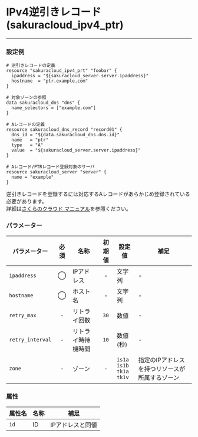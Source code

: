 # IPv4逆引きレコード(sakuracloud_ipv4_ptr)

---

### 設定例

```hcl
# 逆引きレコードの定義
resource "sakuracloud_ipv4_prt" "foobar" {
  ipaddress = "${sakuracloud_server.server.ipaddress}"
  hostname  = "ptr.example.com"
}

# 対象ゾーンの参照
data sakuracloud_dns "dns" {
  name_selectors = ["example.com"]
}

# Aレコードの定義
resource sakuracloud_dns_record "record01" {
  dns_id = "${data.sakuracloud_dns.dns.id}"
  name   = "ptr"
  type   = "A"
  value  = "${sakuracloud_server.server.ipaddress}"
}

# Aレコード/PTRレコード登録対象のサーバ
resource sakuracloud_server "server" {
  name = "example"
}
```

逆引きレコードを登録するには対応するAレコードがあらかじめ登録されている必要があります。  
詳細は[さくらのクラウド マニュアル](https://manual.sakura.ad.jp/cloud/server/reverse-hostname.html)を参照ください。


### パラメーター

|パラメーター         |必須  |名称                |初期値     |設定値                    |補足                                          |
|-------------------|:---:|--------------------|:--------:|------------------------|----------------------------------------------|
|`ipaddress`       | ◯   | IPアドレス           | -        | 文字列                  | - |
|`hostname`        | ◯   | ホスト名           | -        | 文字列                  | - |
|`retry_max`      | -   | リトライ回数         | `30`     | 数値 | -  |
|`retry_interval` | -   | リトライ時待機時間    | `10`     |数値(秒)| - |
| `zone`            | -   | ゾーン | - | `is1a`<br />`is1b`<br />`tk1a`<br />`tk1v` | 指定のIPアドレスを持つリソースが所属するゾーン |

### 属性

|属性名                | 名称                    | 補足                                        |
|---------------------|------------------------|--------------------------------------------|
| `id`                | ID               | IPアドレスと同値                                          |

